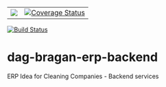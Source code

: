 <table>
    <tr>
        <td><a href="https://codeclimate.com/github/malep2007/dag-bragan-erp-backend/maintainability"><img src="https://api.codeclimate.com/v1/badges/1e1a0b3f8f87939ae41e/maintainability" />
        </a></td>
        <td>
        <a href='https://coveralls.io/github/malep2007/dag-bragan-erp-backend?branch=customer-test'><img src='https://coveralls.io/repos/github/malep2007/dag-bragan-erp-backend/badge.svg?branch=customer-test' alt='Coverage Status' /></a>
        </td>
    </tr>
</table>

[![Build Status](https://travis-ci.com/malep2007/dag-bragan-erp-backend.svg?branch=master)](https://travis-ci.com/malep2007/dag-bragan-erp-backend)



# dag-bragan-erp-backend
ERP Idea for Cleaning Companies - Backend services
